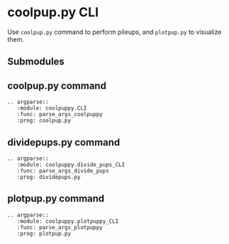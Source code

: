 # coolpup.py CLI

Use `coolpup.py` command to perform pileups, and `plotpup.py` to visualize them.

## Submodules

## coolpup.py command

```{eval-rst}
.. argparse::
   :module: coolpuppy.CLI
   :func: parse_args_coolpuppy
   :prog: coolpup.py
```

## dividepups.py command

```{eval-rst}
.. argparse::
   :module: coolpuppy.divide_pups_CLI
   :func: parse_args_divide_pups
   :prog: dividepups.py
```

## plotpup.py command

```{eval-rst}
.. argparse::
   :module: coolpuppy.plotpuppy_CLI
   :func: parse_args_plotpuppy
   :prog: plotpup.py
```
